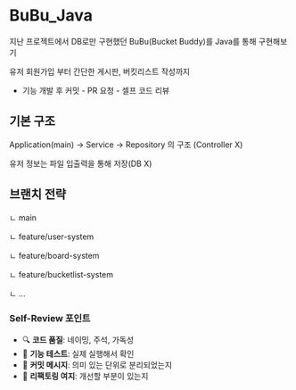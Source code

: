 # BuBu_Java
지난 프로젝트에서 DB로만 구현했던 BuBu(Bucket Buddy)를 Java를 통해 구현해보기

유저 회원가입 부터 간단한 게시판, 버킷리스트 작성까지

- 기능 개발 후 커밋 - PR 요청 - 셀프 코드 리뷰

## 기본 구조

Application(main) → Service → Repository 의 구조 (Controller X)

유저 정보는 파일 입출력을 통해 저장(DB X)

## 브랜치 전략

ㄴ main

ㄴ feature/user-system

ㄴ feature/board-system

ㄴ feature/bucketlist-system

ㄴ …

### Self-Review 포인트

- 🔍 **코드 품질**: 네이밍, 주석, 가독성
- 🧪 **기능 테스트**: 실제 실행해서 확인
- 📝 **커밋 메시지**: 의미 있는 단위로 분리되었는지
- 🔄 **리팩토링 여지**: 개선할 부분이 있는지
